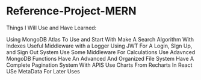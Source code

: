 # Reference-Project-MERN

Things I Will Use and Have Learned:

Using MongoDB Atlas To Use and Start With
Make A Search Algorithm With Indexes
Useful Middleware with a Logger
Using JWT For A Login, SIgn Up, and Sign Out System
Use Some Middleware For Calculations
Use Adavnced MongoDB Functions
Have An Advanced And Organized File System
Have A Complete Pagination System With APIS
Use Charts From Recharts In React
USe MetaData For Later Uses
